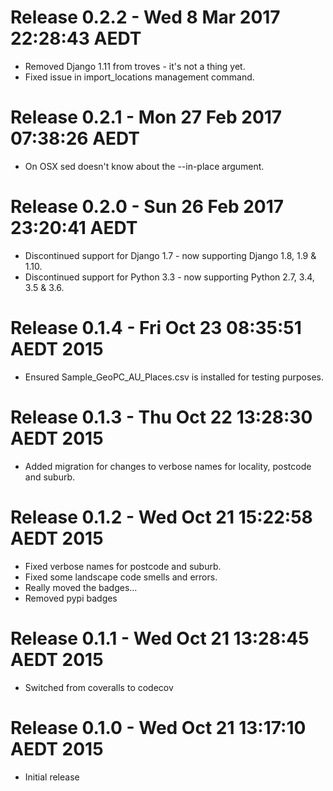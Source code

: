 # Release 0.2.2 - Wed  8 Mar 2017 22:28:43 AEDT

- Removed Django 1.11 from troves - it's not a thing yet.
- Fixed issue in import_locations management command.

# Release 0.2.1 - Mon 27 Feb 2017 07:38:26 AEDT

- On OSX sed doesn't know about the --in-place argument.

# Release 0.2.0 - Sun 26 Feb 2017 23:20:41 AEDT

- Discontinued support for Django 1.7 - now supporting Django 1.8, 1.9 & 1.10.
- Discontinued support for Python 3.3 - now supporting Python 2.7, 3.4, 3.5 & 3.6.

# Release 0.1.4 - Fri Oct 23 08:35:51 AEDT 2015

- Ensured Sample_GeoPC_AU_Places.csv is installed for testing purposes.

# Release 0.1.3 - Thu Oct 22 13:28:30 AEDT 2015

- Added migration for changes to verbose names for locality, postcode and suburb.

# Release 0.1.2 - Wed Oct 21 15:22:58 AEDT 2015

- Fixed verbose names for postcode and suburb.
- Fixed some landscape code smells and errors.
- Really moved the badges...
- Removed pypi badges

# Release 0.1.1 - Wed Oct 21 13:28:45 AEDT 2015

- Switched from coveralls to codecov

# Release 0.1.0 - Wed Oct 21 13:17:10 AEDT 2015

- Initial release

